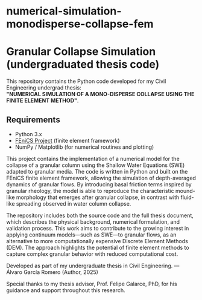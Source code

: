 # numerical-simulation-monodisperse-collapse-fem

# Granular Collapse Simulation (undergraduated thesis code)

This repository contains the Python code developed for my Civil Engineering undergrad thesis:  
**"NUMERICAL SIMULATION OF A MONO-DISPERSE COLLAPSE USING THE FINITE ELEMENT METHOD"**.

## Requirements
- Python 3.x
- [FEniCS Project](https://fenicsproject.org/) (finite element framework)
- NumPy / Matplotlib (for numerical routines and plotting)

This project contains the implementation of a numerical model for the collapse of a granular column using the Shallow Water Equations (SWE) adapted to granular media. The code is written in Python and built on the FEniCS finite element framework, allowing the simulation of depth-averaged dynamics of granular flows. By introducing basal friction terms inspired by granular rheology, the model is able to reproduce the characteristic mound-like morphology that emerges after granular collapse, in contrast with fluid-like spreading observed in water column collapse.

The repository includes both the source code and the full thesis document, which describes the physical background, numerical formulation, and validation process. This work aims to contribute to the growing interest in applying continuum models—such as SWE—to granular flows, as an alternative to more computationally expensive Discrete Element Methods (DEM). The approach highlights the potential of finite element methods to capture complex granular behavior with reduced computational cost.

Developed as part of my undergraduate thesis in Civil Engineering.
— Álvaro García Romero (Author, 2025)

Special thanks to my thesis advisor, Prof. Felipe Galarce, PhD, for his guidance and support throughout this research.

